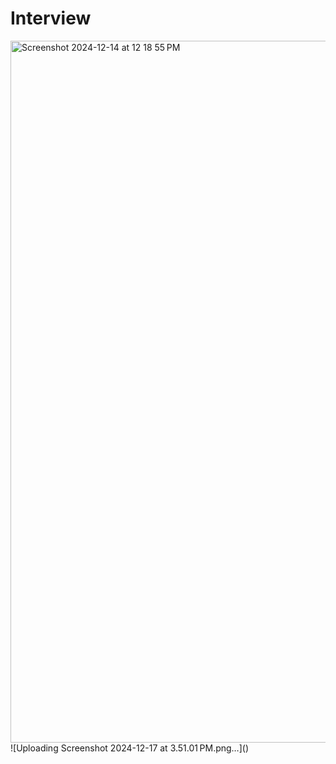 # Interview
<img width="1123" alt="Screenshot 2024-12-14 at 12 18 55 PM" src="https://github.com/user-attachments/assets/7c6a64f2-e599-4e52-b2e9-bd8acbf42a7b" />
![Uploading Screenshot 2024-12-17 at 3.51.01 PM.png…]()

